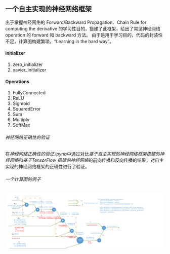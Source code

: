 ## 一个自主实现的神经网络框架
出于掌握神经网络的 Forward/Backward Propagation、Chain Rule for computing the derivative 的学习性目的，搭建了此框架，给出了常见神经网络 operation 的 forward 和 backward 方法。
由于是用于学习目的，代码的封装性不足，计算图构建繁琐，“Learning in the hard way”。

#### initializer
1. zero_initializer
2. xavier_initializer

#### Operations
1. FullyConnected
2. ReLU
3. Sigmoid
4. SquaredError
5. Sum
6. Multiply
7. SoftMax

###### 神经网络正确性的验证
在*神经网络正确性的验证.ipynb*中通过对比*基于自主实现的神经网络框架搭建的神经网络*和*基于TensorFlow 搭建的神经网络*的前向传播和反向传播的结果，对自主实现的神经网络框架的正确性进行了验证。

###### 一个计算图的例子
![ComputationGraph](assets/nn.svg)